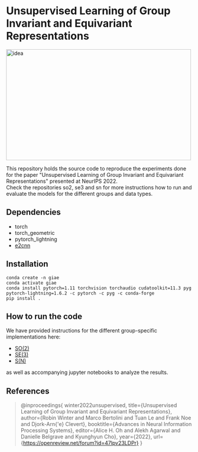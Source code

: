 # Unsupervised Learning of Group Invariant and Equivariant Representations 

<img src="https://github.com/bayer-int/giae/blob/main/assets/idea.png" alt="idea" width="500" height="300" />

This repository holds the source code to reproduce the experiments done for the paper "Unsupervised Learning of Group Invariant and 
Equivariant Representations" presented at NeurIPS 2022.  
Check the repositories so2, se3 and sn for more instructions how to run and evaluate the models for the different 
groups and data types.


## Dependencies
- torch
- torch_geometric
- pytorch_lightning
- [e2cnn](https://github.com/QUVA-Lab/e2cnn)

## Installation

```
conda create -n giae
conda activate giae 
conda install pytorch=1.11 torchvision torchaudio cudatoolkit=11.3 pyg pytorch-lightning=1.6.2 -c pytorch -c pyg -c conda-forge
pip install .
```

## How to run the code

We have provided instructions for the different group-specific implementations here:
- [SO(2)](so2/README.md)
- [SE(3)](se3/README.md)
- [S(N)](sn/README.md)

as well as accompanying jupyter notebooks to analyze the results.

## References
> @inproceedings{
winter2022unsupervised,
title={Unsupervised Learning of Group Invariant and Equivariant Representations},
author={Robin Winter and Marco Bertolini and Tuan Le and Frank Noe and Djork-Arn{\'e} Clevert},
booktitle={Advances in Neural Information Processing Systems},
editor={Alice H. Oh and Alekh Agarwal and Danielle Belgrave and Kyunghyun Cho},
year={2022},
url={https://openreview.net/forum?id=47lpv23LDPr}
}

